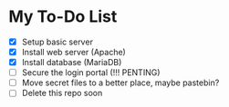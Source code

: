 # My To-Do List

- [x] Setup basic server
- [x] Install web server (Apache)
- [x] Install database (MariaDB)
- [ ] Secure the login portal (!!! PENTING)
- [ ] Move secret files to a better place, maybe pastebin?
- [ ] Delete this repo soon
